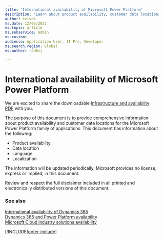 ```yaml
---
title: "International availability of Microsoft Power Platform"
description: "Learn about product availability, customer data locations, and languages for the Microsoft Power Platform family of applications by downloading the linked PDF."
author: kvivek 
ms.date: 12/05/2022
ms.topic: article
ms.subservice: admin
ms.custom:
audience: Application User, IT Pro, Developer
ms.search.region: Global
ms.author: radhij

---
```


# International availability of Microsoft Power Platform

We are excited to share the downloadable [Infrastructure and availability PDF](https://aka.ms/dynamics_365_international_availability_deck) with you.

The purpose of this document is to provide comprehensive information about product availability and customer data locations for the Microsoft Power Platform family of applications. This document has information about the following:
- Product availability
- Data location
- Language
- Localization

The information will be updated periodically. Microsoft provides no license, express or implied, in this document.

Review and respect the full disclaimer included in all printed and electronically distributed versions of this document.

### See also
[International availability of Dynamics 365](/dynamics365/get-started/availability) <br />
[Dynamics 365 and Power Platform availability](https://dynamics.microsoft.com/availability-reports/)<br/>
[Microsoft Cloud industry solutions availability](https://aka.ms/industry-cloud-availability)



[!INCLUDE[footer-include](includes/footer-banner.md)]
